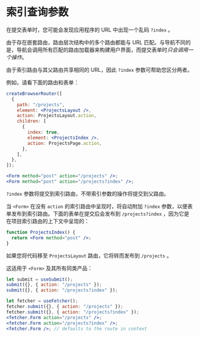 #  索引查询参数

在提交表单时，您可能会发现应用程序的 URL 中出现一个乱码 `?index` 。

由于存在嵌套路由，路由层次结构中的多个路由都能与 URL 匹配。与导航不同的是，导航会调用所有匹配的路由加载器来构建用户界面，而提交表单时*只会调用一个操作*。

由于索引路由与其父路由共享相同的 URL，因此 `?index` 参数可帮助您区分两者。

例如，请看下面的路由和表单：

```jsx
createBrowserRouter([
  {
    path: "/projects",
    element: <ProjectsLayout />,
    action: ProjectsLayout.action,
    children: [
      {
        index: true,
        element: <ProjectsIndex />,
        action: ProjectsPage.action,
      },
    ],
  },
]);

<Form method="post" action="/projects" />;
<Form method="post" action="/projects?index" />;
```

`?index` 参数将提交到索引路由，不带索引参数的操作将提交到父路由。

当 `<Form>` 在没有 `action` 的索引路由中呈现时，将自动附加 `?index` 参数，以便表单发布到索引路由。下面的表单在提交后会发布到 `/projects?index` ，因为它是在项目索引路由的上下文中呈现的：

```jsx
function ProjectsIndex() {
  return <Form method="post" />;
}
```

如果您将代码移至 `ProjectsLayout` 路由，它将转而发布到 `/projects` 。

这适用于 `<Form>` 及其所有同类产品：

```jsx
let submit = useSubmit();
submit({}, { action: "/projects" });
submit({}, { action: "/projects?index" });

let fetcher = useFetcher();
fetcher.submit({}, { action: "/projects" });
fetcher.submit({}, { action: "/projects?index" });
<fetcher.Form action="/projects" />;
<fetcher.Form action="/projects?index" />;
<fetcher.Form />; // defaults to the route in context
```

